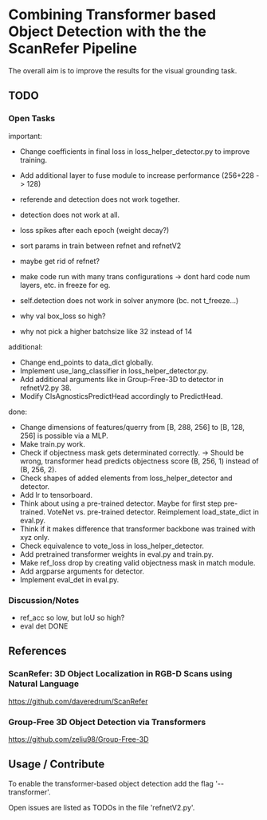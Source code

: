 # Combining Transformer based Object Detection with the the ScanRefer Pipeline

The overall aim is to improve the results for the visual grounding task.

## TODO

### Open Tasks

important:
- Change coefficients in final loss in loss_helper_detector.py to improve training.
- Add additional layer to fuse module to increase performance (256+228 -> 128)
- referende and detection does not work together. 
- detection does not work at all.
- loss spikes after each epoch (weight decay?)
- sort params in train between refnet and refnetV2
- maybe get rid of refnet?
- make code run with many trans configurations -> dont hard code num layers, etc. in freeze for eg.
- self.detection does not work in solver anymore (bc. not t_freeze...)
- why val box_loss so high?

- why not pick a higher batchsize like 32 instead of 14


additional:
- Change end_points to data_dict globally.
- Implement use_lang_classifier in loss_helper_detector.py.
- Add additional arguments like in Group-Free-3D to detector in refnetV2.py 38.
- Modify ClsAgnosticsPredictHead accordingly to PredictHead.

done:
- Change dimensions of features/querry from [B, 288, 256] to [B, 128, 256] is possible via a MLP.
- Make train.py work.
- Check if objectness mask gets determinated correctly. 
  -> Should be wrong, transformer head predicts objectness score (B, 256, 1) instead of (B, 256, 2).
- Check shapes of added elements from loss_helper_detector and detector.
- Add lr to tensorboard.
- Think about using a pre-trained detector. Maybe for first step pre-trained.
  VoteNet vs. pre-trained detector. Reimplement load_state_dict in eval.py.
- Think if it makes difference that transformer backbone was trained with xyz only.
- Check equivalence to vote_loss in loss_helper_detector.
- Add pretrained transformer weights in eval.py and train.py.
- Make ref_loss drop by creating valid objectness mask in match module.
- Add argparse arguments for detector.
- Implement eval_det in eval.py.




### Discussion/Notes

- ref_acc so low, but IoU so high?
- eval det DONE


## References

### ScanRefer: 3D Object Localization in RGB-D Scans using Natural Language

https://github.com/daveredrum/ScanRefer

### Group-Free 3D Object Detection via Transformers

https://github.com/zeliu98/Group-Free-3D

## Usage / Contribute

To enable the transformer-based object detection add the flag '--transformer'.

Open issues are listed as TODOs in the file 'refnetV2.py'.



